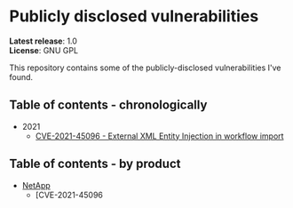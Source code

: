 # Publicly disclosed vulnerabilities

**Latest release**: 1.0<br />
**License**: GNU GPL

This repository contains some of the publicly-disclosed vulnerabilities I've found.


## Table of contents - chronologically

* 2021
    - [CVE-2021-45096 - External XML Entity Injection in workflow import](NetApp/CVE-2021-45096)

## Table of contents - by product
* [NetApp](NetApp)
    - [CVE-2021-45096 

